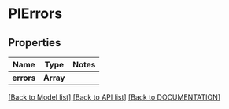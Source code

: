 # PIErrors

## Properties
Name | Type | Notes
------------ | ------------- | -------------
**errors** | **Array<string>**

[[Back to Model list]](../../DOCUMENTATION.md#documentation-for-models) [[Back to API list]](../../DOCUMENTATION.md#documentation-for-api-endpoints) [[Back to DOCUMENTATION]](../../DOCUMENTATION.md)
